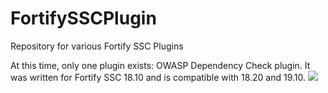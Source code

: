 # FortifySSCPlugin
Repository for various Fortify SSC Plugins

At this time, only one plugin exists: OWASP Dependency Check plugin.  It was written for Fortify SSC 18.10 and is compatible with 18.20 and 19.10.
![](https://github.com/skamani/FortifySSCPlugin/blob/master/images/DepChk1.PNG)
